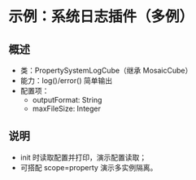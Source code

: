 # 示例：系统日志插件（多例）

## 概述
- 类：PropertySystemLogCube（继承 MosaicCube）
- 能力：log()/error() 简单输出
- 配置项：
  - outputFormat: String
  - maxFileSize: Integer

## 说明
- init 时读取配置并打印，演示配置读取；
- 可搭配 scope=property 演示多实例隔离。